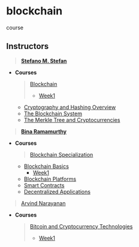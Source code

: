 # blockchain
course

## Instructors
> [**Stefano M. Stefan**](https://www.coursera.org/instructor/~3299409)
  - **Courses**
    > [Blockchain](https://www.coursera.org/learn/uciblockchain, 'running course')
    > - [Week1](https://www.coursera.org/learn/uciblockchain/home/week/1)
    - [Cryptography and Hashing Overview](https://www.coursera.org/learn/crypto-hashing)
    - [The Blockchain System](https://www.coursera.org/learn/blockchain-system)
    - [The Merkle Tree and Cryptocurrencies](https://www.coursera.org/learn/merkle-cryptocurrencies)

> [**Bina Ramamurthy**](https://www.coursera.org/instructor/~5767003)
  - **Courses**
    > [Blockchain Specialization](https://www.coursera.org/specializations/blockchain, 'course running')
    - [Blockchain Basics](https://www.coursera.org/learn/blockchain-basics, 'course 1')
      - [Week1](https://www.coursera.org/learn/blockchain-basics/home/week/1) 
    - [Blockchain Platforms](https://www.coursera.org/learn/blockchain-platforms)
    - [Smart Contracts](https://www.coursera.org/learn/smarter-contracts)
    - [Decentralized Applications](https://www.coursera.org/learn/decentralized-apps-on-blockchain)

> [Arvind Narayanan](https://www.coursera.org/instructor/anarayanan)
  - **Courses**
    > [Bitcoin and Cryptocurrency Technologies](https://www.coursera.org/learn/cryptocurrency, 'course running')
    >  - [Week1](https://www.coursera.org/learn/cryptocurrency/home/week/1)
